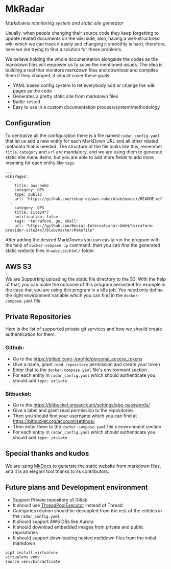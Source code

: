 # MkRadar
*Markdowns monitoring system and static site generator*

Usually, when people changing their source code they keep forgetting to update related documents on the wiki side, 
also, having a well-structured wiki which we can track it easily and 
changing it smoothly is hard, therefore, here we are trying to find a solution for these problems.

We believe holding the whole documentation alongside the codes as the markdown files will empower us to solve the mentioned issues. 
The idea is building a tool that monitors markdown files and download and compiles them if they changed, 
it should cover these goals:

* YAML based config system to let everybody add or change the wiki pages as the code
* Generates a pretty static site from markdown files
* Battle-tested
* Easy to use in a custom documentation process/system/methodology
 
## Configuration 

To centralize all the configuration there is a file named `radar_config.yaml` 
that let us add a new entity for each MarkDown URL and all other related metadata that is needed.
The structure of the file looks like this, remember  `title`, `category` and `url` are mandatory, and 
we are using them to generate static site menu items,
but you are able to add more fields to add more meaning for each entity like `tags`.

```
--- 
wikiPages: 
  - 
    title: aws-nuke
    category: OPS
    type: public
    url: "https://github.com/rebuy-de/aws-nuke/blob/master/README.md"
  - 
    category: OPS
    title: site24*7
    notification: false
    tags: "terraform, go, shell"
    url: "https://github.com/Bonial-International-GmbH/terraform-provider-site24x7/blob/master/Makefile"
```

After adding the desired MarkDowns you can easily run the program 
 with the help of `docker-compose up` command.
 then you can find the generated static website files in `website/html/` folder.

## AWS S3

We are Supporting uploading the static file directory to the S3.
With the help of that, you can make the outcome of this program persistent
 for example in the case that you are using this program in a k8s job.
You need only define the right environment variable which you can find in the `docker-compose.yaml` file.

## Private Repositories 

Here is the list of supported private git services and how we should create authentication for them:

### Github:
- Go to the https://gitlab.com/-/profile/personal_access_tokens
- Give a name, grant `read_repository` permission and create your token
- Enter that to the `docker-compose.yaml` file's environment section
- For each entity in `radar_config.yaml` which should authenticate you should add `type: private`

### Bitbucket:
- Go to the https://bitbucket.org/account/settings/app-passwords/
- Give a label and grant read permission to the repositories
- Then you should find your username which you can find at https://bitbucket.org/account/settings/
- Then enter them to the `docker-compose.yaml` file's environment section
- For each entity in `radar_config.yaml` which should authenticate you should add `type: private`

## Special thanks and kudos

We are using [MkDocs](https://www.mkdocs.org) to generate the static website from markdown files, 
 and it is an elegant tool thanks to its contributors.   
  
## Future plans and Development environment

- Support Private repository of Gitlab
- It should use [ThreadPoolExecutor](https://tutorialedge.net/python/concurrency/python-threadpoolexecutor-tutorial/) instead of Thread
- Categories relation should be decoupled from the rest of the entities in the `radar_config.yaml`
- It should support AWS DBs like Aurora
- It should download embedded images from private and public repositories
- It should support downloading nested meltdown files from the initial markdown

```
pip3 install virtualenv
virtualenv venv
source venv/bin/activate
```
